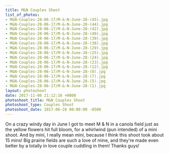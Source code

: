 ```yaml
---
title: M&N Couples Shoot
list_of_photos:
- M&N-Couples-28-06-17/M-&-N-June-28-(45).jpg
- M&N-Couples-28-06-17/M-&-N-June-28-(44).jpg
- M&N-Couples-28-06-17/M-&-N-June-28-(42).jpg
- M&N-Couples-28-06-17/M-&-N-June-28-(40).jpg
- M&N-Couples-28-06-17/M-&-N-June-28-(39).jpg
- M&N-Couples-28-06-17/M-&-N-June-28-(38).jpg
- M&N-Couples-28-06-17/M-&-N-June-28-(29).jpg
- M&N-Couples-28-06-17/M-&-N-June-28-(25).jpg
- M&N-Couples-28-06-17/M-&-N-June-28-(24).jpg
- M&N-Couples-28-06-17/M-&-N-June-28-(23).jpg
- M&N-Couples-28-06-17/M-&-N-June-28-(12).jpg
- M&N-Couples-28-06-17/M-&-N-June-28-(8).jpg
- M&N-Couples-28-06-17/M-&-N-June-28-(7).jpg
- M&N-Couples-28-06-17/M-&-N-June-28-(5).jpg
- M&N-Couples-28-06-17/M-&-N-June-28-(1).jpg
layout: photoshoot
date: 2017-11-06 21:12:16 +0000
photoshoot_title: M&N Couples Shoot
photoshoot_type: Couples Shoot
photoshoot_date: 2017-06-28 00:00:00 -0500
---
```

On a crazy windy day in June I got to meet M & N in a canola field just as the yellow flowers hit full bloom, for a whirlwind (pun intended) of a mini shoot. And by mini, I really mean mini, because I think this shoot took about 15 mins! Big prairie fields are such a love of mine, and they're made even better by a totally in love couple cuddling in them! Thanks guys!